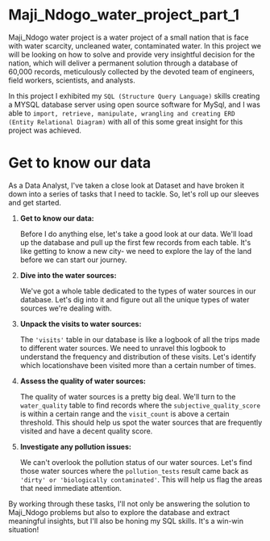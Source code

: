 # Maji_Ndogo_water_project_part_1

Maji_Ndogo water project is a water project of a small nation that is face with water scarcity, uncleaned water, contaminated water. In this project we will be looking on how to solve and provide very insightful decision for the nation, which will deliver a permanent solution through  a database of 60,000 records, meticulously collected by the devoted team of engineers, field workers, scientists, and analysts.

In this project I exhibited my `SQL (Structure Query Language)` skills creating a MYSQL database server using open source software for MySql, and I was able to `import, retrieve, manipulate, wrangling and creating ERD (Entity Relational Diagram)` with all of this some great insight for this project was achieved.

# Get to know our data

 As a Data Analyst, I've taken a close look at Dataset and have broken it down into a series of tasks that I need to tackle. So, let's roll up our sleeves and get started.

1. **Get to know our data:**

    Before I do anything else, let's take a good look at our data. We'll load up the database and pull up the first few records from each table. It's like getting to know a new city- we need to explore the lay of the land before we can start our journey.

2.  **Dive into the water sources:**

    We've got a whole table dedicated to the types of water sources in our database. Let's dig into it and figure out all the unique types of water sources we're dealing with.

3. **Unpack the visits to water sources:**

   The `'visits'` table in our database is like a logbook of all the trips made to different water
 sources. We need to unravel this logbook to understand the frequency and distribution of these visits. Let's identify which locationshave been visited more than a certain number of times.

4. **Assess the quality of water sources:**

   The quality of water sources is a pretty big deal. We'll turn to the `water_quality` table to find records where the `subjective_quality_score` is within a certain range and the `visit_count` is above a certain threshold. This should help us spot the water sources that are frequently visited and have a decent quality score.

5. **Investigate any pollution issues:**

   We can't overlook the pollution status of our water sources. Let's find those water sources where the `pollution_tests` result came back as `'dirty' or 'biologically contaminated'`. This will help us flag the areas that need immediate attention.

By working through these tasks, I'll not only be answering the solution to Maji_Ndogo problems but also to explore the database and extract meaningful insights, but I'll also be honing my SQL skills. It's a win-win situation! 


